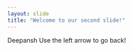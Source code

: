 ```yaml
---
layout: slide
title: "Welcome to our second slide!"
---
```

Deepansh
Use the left arrow to go back!
